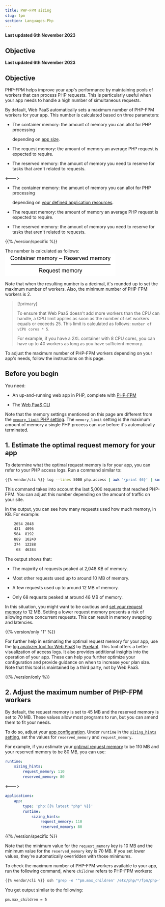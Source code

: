 ```yaml
---
title: PHP-FPM sizing
slug: fpm
section: Languages-Php
---
```


**Last updated 6th November 2023**



## Objective  

**Last updated 6th November 2023**



## Objective  

PHP-FPM helps improve your app's performance
by maintaining pools of workers that can process PHP requests.
This is particularly useful when your app needs to handle a high number of simultaneous requests. 

By default, Web PaaS automatically sets a maximum number of PHP-FPM workers for your app. 
This number is calculated based on three parameters:


- The container memory: the amount of memory you can allot for PHP processing 


  depending on [app size](../../create-apps/app-reference.md#sizes).
- The request memory: the amount of memory an average PHP request is expected to require.


- The reserved memory: the amount of memory you need to reserve for tasks that aren't related to requests.


<--->
- The container memory: the amount of memory you can allot for PHP processing 


  depending on [your defined application resources](../../../manage-resources).
- The request memory: the amount of memory an average PHP request is expected to require.


- The reserved memory: the amount of memory you need to reserve for tasks that aren't related to requests.


{{% /version/specific %}}

The number is calculated as follows: ![The sum of container memory minus reserved memory divided by request memory](images/PHP-FPM-Workers-Calculation.png "0.2")

Note that when the resulting number is a decimal, 
it's rounded up to set the maximum number of workers.
Also, the minimum number of PHP-FPM workers is 2.

> [!primary]  
> 
> To ensure that Web PaaS doesn't add more workers than the CPU can handle,
> a CPU limit applies as soon as the number of set workers equals or exceeds 25.
> This limit is calculated as follows: `number of vCPU cores * 5`.
> 
> For example, if you have a 2XL container with 8 CPU cores,
> you can have up to 40 workers as long as you have sufficient memory.
> 
> 

To adjust the maximum number of PHP-FPM workers depending on your app's needs, follow the instructions on this page.

## Before you begin

You need:

- An up-and-running web app in PHP, complete with [PHP-FPM](https://www.php.net/manual/en/install.fpm.php)


- The [Web PaaS CLI](../../administration/cli/_index.md)



Note that the memory settings mentioned on this page are different from the [`memory_limit` PHP setting](./_index.md). 
The `memory_limit` setting is the maximum amount of memory a single PHP process can use 
before it's automatically terminated.

## 1. Estimate the optimal request memory for your app

To determine what the optimal request memory is for your app, 
you can refer to your PHP access logs.
Run a command similar to:

```bash
{{% vendor/cli %}} log --lines 5000 php.access | awk '{print $6}' | sort -n | uniq -c
```

This command takes into account the last 5,000 requests that reached PHP-FPM.
You can adjust this number depending on the amount of traffic on your site.

In the output, you can see how many requests used how much memory, in KB.
For example:

```bash
    2654 2048
    431  4096
    584  8192
    889  10240
    374  12288
     68  46384
```

The output shows that:
- The majority of requests peaked at 2,048 KB of memory.


- Most other requests used up to around 10 MB of memory.


- A few requests used up to around 12 MB of memory.


- Only 68 requests peaked at around 46 MB of memory.



In this situation, you might want to be cautious 
and [set your request memory](#2-adjust-the-maximum-number-of-php-fpm-workers) to 12 MB.
Setting a lower request memory presents a risk of allowing more concurrent requests. 
This can result in memory swapping and latencies.

{{% version/only "1" %}}

<!-- @todo: upsun equivalent -->
For further help in estimating the optimal request memory for your app,
use the [log analyzer tool for Web PaaS](https://github.com/pixelant/platformsh-analytics) 
by [Pixelant](https://www.pixelant.net/).
This tool offers a better visualization of access logs.
It also provides additional insights into the operation of your app. 
These can help you further optimize your configuration 
and provide guidance on when to increase your plan size.
Note that this tool is maintained by a third party, 
not by Web PaaS.

{{% /version/only %}}

## 2. Adjust the maximum number of PHP-FPM workers

By default, the request memory is set to 45 MB
and the reserved memory is set to 70 MB.
These values allow most programs to run, 
but you can amend them to fit your needs.

To do so, adjust your [app configuration](../../create-apps/_index.md).
Under `runtime` in the [`sizing_hints` setting](../../create-apps/app-reference.md#sizing-hints),
set the values for `reserved_memory` and `request_memory`.

For example, 
if you estimate your [optimal request memory](#1-estimate-the-optimal-request-memory-for-your-app) to be 110 MB
and your reserved memory to be 80 MB, 
you can use:


```yaml {configFile="app"}
runtime:
    sizing_hints:
        request_memory: 110
        reserved_memory: 80
```
<--->
```yaml {configFile="app"}
applications:
    app:
        type: 'php:{{% latest "php" %}}'
        runtime:
            sizing_hints:
                request_memory: 110
                reserved_memory: 80
```
{{% /version/specific %}}

Note that the minimum value for the `request_memory` key is 10 MB
and the minimum value for the `reserved_memory` key is 70 MB.
If you set lower values, 
they're automatically overridden with those minimums.

To check the maximum number of PHP-FPM workers available to your app,
run the following command, where `children` refers to PHP-FPM workers:

```bash
{{% vendor/cli %}} ssh "grep -e '^pm.max_children' /etc/php/*/fpm/php-fpm.conf"      
```

You get output similar to the following:

```bash
pm.max_children = 5
```
